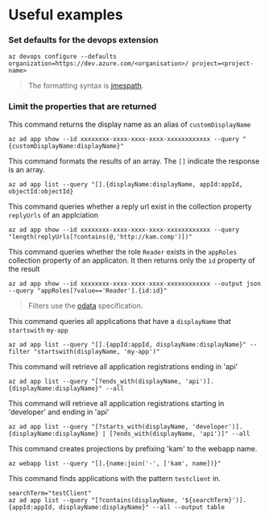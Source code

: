 # Useful examples

### Set defaults for the devops extension

```
az devops configure --defaults organization=https://dev.azure.com/<organisation>/ project=<project-name>
```

> The formatting syntax is [jmespath](https://jmespath.org/). 

### Limit the properties that are returned

This command returns the display name as an alias of `customDisplayName`

```
az ad app show --id xxxxxxxx-xxxx-xxxx-xxxx-xxxxxxxxxxxx --query "{customDisplayName:displayName}"
```

This command formats the results of an array.  The `[]` indicate the response is an array.

```
az ad app list --query "[].{displayName:displayName, appId:appId, objectId:objectId}
```

This command queries whether a reply url exist in the collection property `replyUrls` of an applciation

```
az ad app show --id xxxxxxxx-xxxx-xxxx-xxxx-xxxxxxxxxxxx --query "length(replyUrls[?contains(@,'http://kam.comp')])"
```

This command queries whether the role `Reader` exists in the `appRoles` collection property of an applicaton.  It then returns only the `id` property of the result

```
az ad app show --id xxxxxxxx-xxxx-xxxx-xxxx-xxxxxxxxxxxx --output json --query "appRoles[?value=='Reader'].{id:id}"
```

> Filters use the [odata](https://www.odata.org/) specification.  

This command queries all applications that have a `displayName` that `startswith` `my-app`
 
```
az ad app list --query "[].{appId:appId, displayName:displayName}" --filter "startswith(displayName, 'my-app')"
```

This command will retrieve all application registrations ending in 'api'
```
az ad app list --query "[?ends_with(displayName, 'api')].{displayName:displayName}" --all
```
This command will retrieve all application registrations starting in 'developer' and ending in 'api'
```
az ad app list --query "[?starts_with(displayName, 'developer')].{displayName:displayName} | [?ends_with(displayName, 'api')]" --all
```
This command creates projections by prefixing 'kam' to the webapp name.
```
az webapp list --query "[].{name:join('-', ['kam', name])}"
```
This command finds applications with the pattern `testclient` in.
```
searchTerm="testClient"
az ad app list --query "[?contains(displayName, '${searchTerm}')].{appId:appId, displayName:displayName}" --all --output table
```
